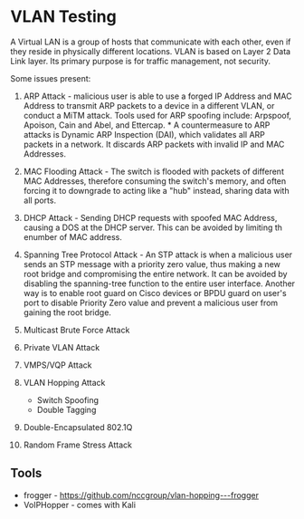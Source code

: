 
VLAN Testing
============

A Virtual LAN is a group of hosts that communicate with each other, even if they reside in physically different locations. VLAN is based on Layer 2 Data Link layer. Its primary purpose is for traffic management, not security.

Some issues present:
  1. ARP Attack - malicious user is able to use a forged IP Address and MAC Address to transmit ARP packets to a device in a different VLAN, or conduct a MiTM attack. Tools used for ARP spoofing include: Arpspoof, Apoison, Cain and Abel, and Ettercap.
    * A countermeasure to ARP attacks is Dynamic ARP Inspection (DAI), which validates all ARP packets in a network. It discards ARP packets with invalid IP and MAC Addresses.

  2. MAC Flooding Attack - The switch is flooded with packets of different MAC Addresses, therefore consuming the switch's memory, and often forcing it to downgrade to acting like a "hub" instead, sharing data with all ports.

  3. DHCP Attack - Sending DHCP requests with spoofed MAC Address, causing a DOS at the DHCP server. This can be avoided by limiting th enumber of MAC address.

  4. Spanning Tree Protocol Attack - An STP attack is when a malicious user sends an STP message with a priority zero value, thus making a new root bridge and compromising the entire network. It can be avoided by disabling the spanning-tree function to the entire user interface. Another way is to enable root guard on Cisco devices or BPDU guard on user's port to disable Priority Zero value and prevent a malicious user from gaining the root bridge.

  5. Multicast Brute Force Attack

  6. Private VLAN Attack

  7. VMPS/VQP Attack

  8. VLAN Hopping Attack
     * Switch Spoofing
     * Double Tagging


  9. Double-Encapsulated 802.1Q

  10. Random Frame Stress Attack




## Tools

  * frogger - https://github.com/nccgroup/vlan-hopping---frogger
  * VoIPHopper - comes with Kali

